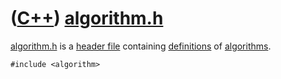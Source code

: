 # ([C++](Cpp.md)) [algorithm.h](CppAlgorithmH.md)

[algorithm.h](CppAlgorithmH.md) is a [header file](CppHeaderFile.md)
containing [definitions](CppDefinition.md) of
[algorithms](CppAlgorithm.md).

```
#include <algorithm>
```
